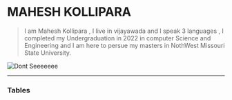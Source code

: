 # MAHESH KOLLIPARA
> I am Mahesh Kollipara , I live in vijayawada and I speak 3 languages , I completed my Undergraduation in 2022 in computer Science and Engineering and I am here to persue my masters in NothWest Missouri State University.


![Dont Seeeeeee](https://user-images.githubusercontent.com/123134965/215678474-bc3c112d-010d-4540-a11d-a0384522f500.jpeg)


---

### Tables
